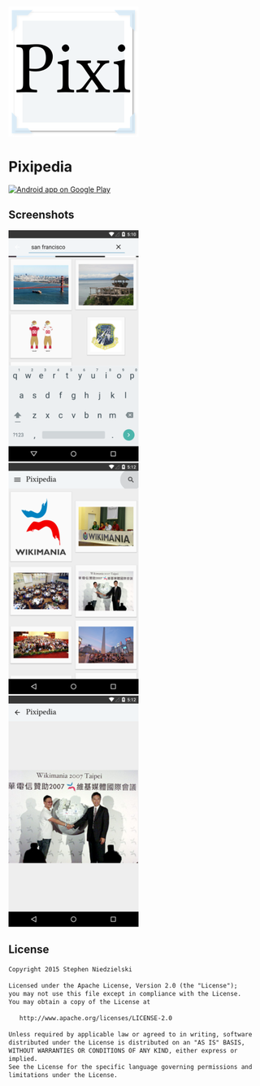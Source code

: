<img src='web_hi_res_512.png' alt='Pixipedia' width='256' />

Pixipedia
=========

<a href="https://play.google.com/store/apps/details?id=com.niedzielski.pixipedia.android">
  <img alt="Android app on Google Play"
       src="https://developer.android.com/images/brand/en_app_rgb_wo_60.png" />
</a>

Screenshots
-----------

<a href='screenshot-0.png'><img src='screenshot-0.png' alt='Pixipedia' width='256' /></a> <a href='screenshot-1.png'><img src='screenshot-1.png' alt='Pixipedia' width='256' /></a> <a href='screenshot-2.png'><img src='screenshot-2.png' alt='Pixipedia' width='256' /></a>

License
-------

    Copyright 2015 Stephen Niedzielski

    Licensed under the Apache License, Version 2.0 (the "License");
    you may not use this file except in compliance with the License.
    You may obtain a copy of the License at

       http://www.apache.org/licenses/LICENSE-2.0

    Unless required by applicable law or agreed to in writing, software
    distributed under the License is distributed on an "AS IS" BASIS,
    WITHOUT WARRANTIES OR CONDITIONS OF ANY KIND, either express or implied.
    See the License for the specific language governing permissions and
    limitations under the License.
